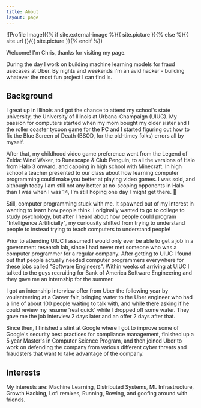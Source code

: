 ```yaml
---
title: About
layout: page
---
```

![Profile Image]({% if site.external-image %}{{ site.picture }}{% else %}{{ site.url }}/{{ site.picture }}{% endif %})

Welcome! I'm Chris, thanks for visiting my page. 

During the day I work on building machine learning models for fraud usecases at Uber. By nights and weekends I'm an avid hacker - building whatever the most fun project I can find is.

## Background
I great up in Illinois and got the chance to attend my school's state university, the University of Illinois at Urbana-Champaign (UIUC). My passion for computers started when my mom bought my older sister and I the roller coaster tycoon game for the PC and I started figuring out how to fix the Blue Screen of Death (BSOD, for the old-timey folks) errors all by myself. 

After that, my childhood video game preference went from the Legend of Zelda: Wind Waker, to Runescape & Club Penguin, to all the versions of Halo from Halo 3 onward, and capping in high school with Minecraft. In high school a teacher presented to our class about how learning computer programming could make you better at playing video games. I was sold, and although today I am still not any better at no-scoping opponents in Halo than I was when I was 14, I'm still hoping one day I might get there. 💪

Still, computer programming stuck with me. It spawned out of my interest in wanting to learn how people think. I originally wanted to go to college to study psychology, but after I heard about how people could program "Intelligence Artificially", my curiousity shifted from trying to understand people to instead trying to teach computers to understand people! 

Prior to attending UIUC I assumed I would only ever be able to get a job in a government research lab, since I had never met someone who was a computer programmer for a regular company. After getting to UIUC I found out that people actually needed computer programmers everywhere for these jobs called "Software Engineers". Within weeks of arriving at UIUC I talked to the guys recruiting for Bank of America Software Engineering and they gave me an internship for the summer. 

I got an internship interview offer from Uber the following year by voulenteering at a Career fair, bringing water to the Uber engineer who had a line of about 100 people waiting to talk with, and while there asking if he could review my resume 'real quick' while I dropped off some water. They gave me the job interview 2 days later and an offer 2 days after that.

Since then, I finished a stint at Google where I got to improve some of Google's security best practices for compliance management, finished up a 5 year Master's in Computer Science Program, and then joined Uber to work on defending the company from various different cyber threats and fraudsters that want to take advantage of the company.

## Interests
My interests are: Machine Learning, Distributed Systems, ML Infrastructure, Growth Hacking, Lofi remixes, Running, Rowing, and goofing around with friends.

<!-- <h2>Skills</h2>

<ul class="skill-list">
	<li>Microsoft Word (Can do word art)</li>
</ul> -->

<!-- <h2>Projects</h2>

<ul>
	<li><a href="https://github.com/neversettles/podcastbe">Podcast Creator using Anthropic Claude</a></li>
</ul>  -->
